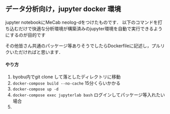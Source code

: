 ## データ分析向け，jupyter docker 環境
jupyter notebookにMeCab neolog-dをつけたものです．
以下のコマンドを打ち込むだけで快適な分析環境が構築済みのjupyter環境を自動で実行できるようにするのが目的です

その他皆さん共通のパッケージ等ありそうでしたらDockerfileに記述し，プルリクいただければと思います．


#### やり方
1. byobu内でgit clone して落としたディレクトリに移動
1. `docker-compose build --no-cache` 15分くらいかかる
1. `docker-compose up -d`
1. `docker-compose exec jupyterlab bash` ログインしてパッケージ等入れたい場合
1. 

